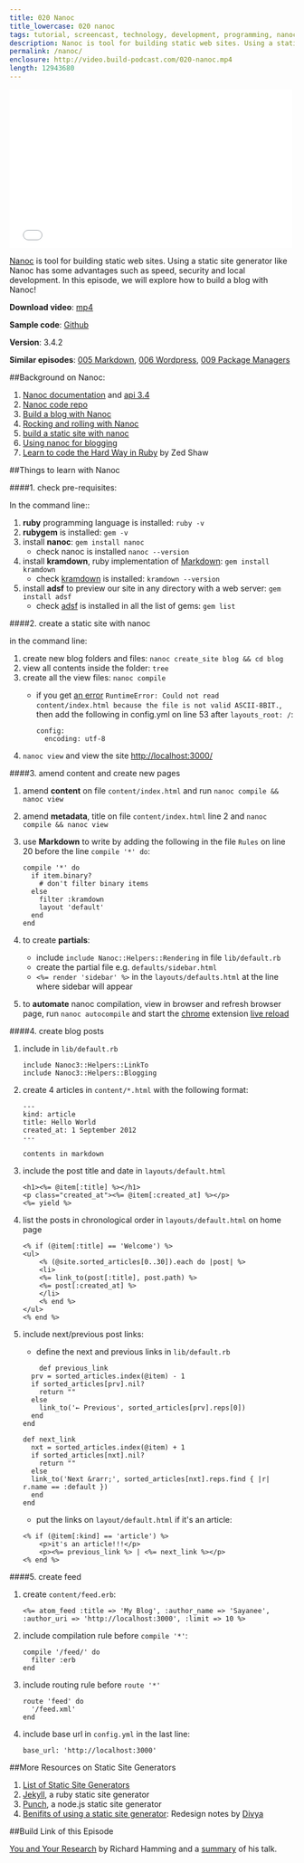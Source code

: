 ```yaml
---
title: 020 Nanoc
title_lowercase: 020 nanoc
tags: tutorial, screencast, technology, development, programming, nanoc, jekyll, static, site, generator, markdown, blog, ruby
description: Nanoc is tool for building static web sites. Using a static site generator like Nanoc has some advantages such as speed, security and local development. In this episode, we will explore how to build a blog with Nanoc!
permalink: /nanoc/
enclosure: http://video.build-podcast.com/020-nanoc.mp4
length: 12943680
---
```


<div id="video"><iframe src="//player.vimeo.com/video/52684666" width="500" height="281" frameborder="0" webkitallowfullscreen mozallowfullscreen allowfullscreen></iframe></div>

[Nanoc](http://nanoc.stoneship.org/) is tool for building static web sites. Using a static site generator like Nanoc has some advantages such as speed, security and local development. In this episode, we will explore how to build a blog with Nanoc!

<p><strong>Download video</strong>: <a href="http://video.build-podcast.com/020-nanoc.mp4" download="build-podcast-020-nanoc.mp4">mp4</a></p>

**Sample code**: [Github](https://github.com/sayanee/build-podcast/tree/master/020-nanoc)

**Version**: 3.4.2

**Similar episodes**: [005 Markdown](/markdown), [006 Wordpress](/wordpress), [009 Package Managers](/package-managers)

##Background on Nanoc:

1. [Nanoc documentation](http://nanoc.stoneship.org/docs/1-introduction/) and [api 3.4](http://nanoc.stoneship.org/docs/api/3.4/Nanoc.html)
1. [Nanoc code repo](https://github.com/ddfreyne/nanoc)
1. [Build a blog with Nanoc](http://www.danhoey.com/blog/2011_09_23_building_a_blog_with_nanoc/)
1. [Rocking and rolling with Nanoc](http://zameermanji.com/blog/2012/6/15/rocking-and-rolling-with-nanoc/)
1. [build a static site with nanoc](http://clarkdave.net/2012/02/building-a-static-blog-with-nanoc/)
1. [Using nanoc for blogging](http://logs.drbig.one.pl/articles/using_nanoc_for_blogging.html)
1. [Learn to code the Hard Way in Ruby](http://ruby.learncodethehardway.org/book/) by Zed Shaw

##Things to learn with Nanoc


####1. check pre-requisites:

In the command line::

1. **ruby** programming language is installed: `ruby -v`
1. **rubygem** is installed: `gem -v`
1. install **nanoc**: `gem install nanoc`
    - check nanoc is installed `nanoc --version`
1. install **kramdown**, ruby implementation of [Markdown](http://daringfireball.net/projects/markdown/): `gem install kramdown`
    - check [kramdown](http://kramdown.rubyforge.org/) is installed: `kramdown --version`
1. install **adsf** to preview our site in any directory with a web server: `gem install adsf`
    - check [adsf](http://stoneship.org/software/adsf/) is installed in all the list of gems: `gem list`

####2. create a static site with nanoc

in the command line:

1. create new blog folders and files: `nanoc create_site blog && cd blog`
1. view all contents inside the folder: `tree`
1. create all the view files: `nanoc compile`
    - if you get [an error](https://github.com/ddfreyne/nanoc/issues/69) `RuntimeError: Could not read content/index.html because the file is not valid ASCII-8BIT.`, then add the following in config.yml on line 53 after `layouts_root: /`:

        ```
        config:
          encoding: utf-8
        ```
1. `nanoc view` and view the site [http://localhost:3000/](http://localhost:3000/)

####3. amend content and create new pages

1. amend **content** on file `content/index.html` and run `nanoc compile && nanoc view`
1. amend **metadata**, title on file `content/index.html` line 2 and `nanoc compile && nanoc view`
1. use **Markdown** to write by adding the following in the file `Rules` on line 20 before the line `compile '*' do`:

    ```
    compile '*' do
      if item.binary?
        # don't filter binary items
      else
        filter :kramdown
        layout 'default'
      end
    end
    ```
1. to create **partials**:
    - include `include Nanoc::Helpers::Rendering` in file `lib/default.rb`
    - create the partial file e.g. `defaults/sidebar.html`
    - `<%= render 'sidebar' %>` in the `layouts/defaults.html` at the line where sidebar will appear
1. to **automate** nanoc compilation, view in browser and refresh browser page, run `nanoc autocompile` and start the [chrome](https://www.google.com/intl/en/chrome/browser/) extension [live reload](https://chrome.google.com/webstore/detail/livereload/jnihajbhpnppcggbcgedagnkighmdlei)

####4. create blog posts

1. include in `lib/default.rb`

    ```
    include Nanoc3::Helpers::LinkTo
    include Nanoc3::Helpers::Blogging
    ```
1. create 4 articles in `content/*.html` with the following format:


    ```
    ---
    kind: article
    title: Hello World
    created_at: 1 September 2012
    ---

    contents in markdown

    ```
1. include the post title and date in `layouts/default.html`

    ```
    <h1><%= @item[:title] %></h1>
    <p class="created_at"><%= @item[:created_at] %></p>
    <%= yield %>
    ```
1. list the posts in chronological order in `layouts/default.html` on home page

    ```
    <% if (@item[:title] == 'Welcome') %>
    <ul>
        <% (@site.sorted_articles[0..30]).each do |post| %>
        <li>
        <%= link_to(post[:title], post.path) %>
        <%= post[:created_at] %>
        </li>
        <% end %>
    </ul>
    <% end %>
    ```
1. include next/previous post links:
    - define the next and previous links in `lib/default.rb`

    ```
        def previous_link
      prv = sorted_articles.index(@item) - 1
      if sorted_articles[prv].nil?
        return ""
      else
        link_to('← Previous', sorted_articles[prv].reps[0])
      end
    end

    def next_link
      nxt = sorted_articles.index(@item) + 1
      if sorted_articles[nxt].nil?
        return ""
      else
      link_to('Next &rarr;', sorted_articles[nxt].reps.find { |r| r.name == :default })
      end
    end
    ```
    - put the links on `layout/default.html` if it's an article:

    ```
    <% if (@item[:kind] == 'article') %>
        <p>it's an article!!!</p>
        <p><%= previous_link %> | <%= next_link %></p>
    <% end %>
    ```

####5. create feed

1. create `content/feed.erb`:

    ```
    <%= atom_feed :title => 'My Blog', :author_name => 'Sayanee', :author_uri => 'http://localhost:3000', :limit => 10 %>
    ```
1. include compilation rule before `compile '*'`:

    ```
    compile '/feed/' do
      filter :erb
    end
    ```
1. include routing rule before `route '*'`

    ```
    route 'feed' do
      '/feed.xml'
    end
    ```
1. include base url in `config.yml` in the last line:

    ```
    base_url: 'http://localhost:3000'
    ```

##More Resources on Static Site Generators

1. [List of Static Site Generators](http://nanoc.stoneship.org/docs/1-introduction/#similar-projects)
1. [Jekyll](http://jekyllrb.com/), a ruby static site generator
1. [Punch](http://laktek.github.com/punch/), a node.js static site generator
1. [Benifits of using a static site generator](http://nimbupani.com/redesign-notes.html): Redesign notes by [Divya](http://twitter.com/divya)

##Build Link of this Episode

[You and Your Research](http://www.cs.virginia.edu/~robins/YouAndYourResearch.html) by Richard Hamming and a [summary](http://www.gfz-potsdam.de/portal/gfz/Services/PHD+Studenten/Ressourcen/PDFfolder/Hamming+Rules;jsessionid=9AD800FF23C7491A4FC21D3746AA926A?binary=true&status=300&language=en) of his talk.
